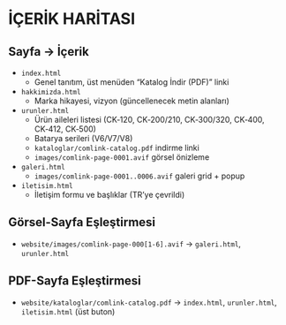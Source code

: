 # İÇERİK HARİTASI

## Sayfa → İçerik
- `index.html`
  - Genel tanıtım, üst menüden “Katalog İndir (PDF)” linki
- `hakkimizda.html`
  - Marka hikayesi, vizyon (güncellenecek metin alanları)
- `urunler.html`
  - Ürün aileleri listesi (CK‑120, CK‑200/210, CK‑300/320, CK‑400, CK‑412, CK‑500)
  - Batarya serileri (V6/V7/V8)
  - `kataloglar/comlink-catalog.pdf` indirme linki
  - `images/comlink-page-0001.avif` görsel önizleme
- `galeri.html`
  - `images/comlink-page-0001..0006.avif` galeri grid + popup
- `iletisim.html`
  - İletişim formu ve başlıklar (TR’ye çevrildi)

## Görsel-Sayfa Eşleştirmesi
- `website/images/comlink-page-000[1-6].avif` → `galeri.html`, `urunler.html`

## PDF-Sayfa Eşleştirmesi
- `website/kataloglar/comlink-catalog.pdf` → `index.html`, `urunler.html`, `iletisim.html` (üst buton)

